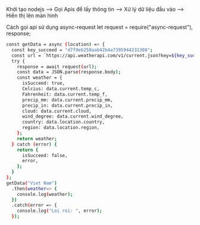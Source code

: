 Khởi tạo nodejs --> Gọi Apis để lấy thông tin --> Xử lý dữ liệu đầu vào --> Hiển thị lên màn hình

Cách gọi api sử dụng async-request
let request = require("async-request"),
response;

```bash
const getData = async (location) => {
  const key_succeed = "d7f9eb250aab42b4a7395944231308";
  const url = `https://api.weatherapi.com/v1/current.json?key=${key_succeed}&q=${location}&aqi=yes`;
  try {
    response = await request(url);
    const data = JSON.parse(response.body);
    const weather = {
      isSucceed: true,
      Celcius: data.current.temp_c,
      Fahrenheit: data.current.temp_f,
      precip_mm: data.current.precip_mm,
      precip_in: data.current.precip_in,
      cloud: data.current.cloud,
      wind_degree: data.current.wind_degree,
      country: data.location.country,
      region: data.location.region,
    };
    return weather;
  } catch (error) {
    return {
      isSucceed: false,
      error,
    };
  }
};
getData("Viet Nam")
  .then(weather=> {
    console.log(weather);
  })
  .catch(error => {
    console.log("Loi roi: ", error);
  });
```
